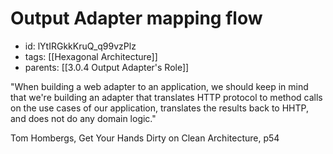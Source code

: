 # Output Adapter mapping flow
* id: lYtIRGkkKruQ_q99vzPlz
* tags: [[Hexagonal Architecture]]
* parents: [[3.0.4 Output Adapter's Role]]

"When building a web adapter to an application, we should keep in mind that we're building an adapter that translates HTTP protocol to method calls on the use cases of our application, translates the results back to HHTP, and does not do any domain logic."

Tom Hombergs, Get Your Hands Dirty on Clean Architecture, p54